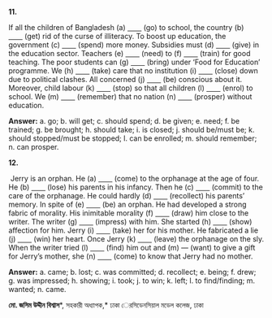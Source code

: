 **11.**

If all the children of Bangladesh (a) <u>       </u> (go) to school, the country (b) <u>       </u> (get) rid of the curse of illiteracy. To boost up education, the government (c) <u>       </u> (spend) more money. Subsidies must (d) <u>       </u> (give) in the education sector. Teachers (e) <u>       </u> (need) to (f) <u>       </u> (train) for good teaching. The poor students can (g) <u>       </u> (bring) under ‘Food for Education’ programme. We (h) <u>       </u> (take) care that no institution (i) <u>       </u> (close) down due to political clashes. All concerned (j) <u>       </u> (be) conscious about it. Moreover, child labour (k) <u>       </u> (stop) so that all children (l) <u>       </u> (enrol) to school. We (m) <u>       </u> (remember) that no nation (n) <u>       </u> (prosper) without education.

**Answer:** a. go; b. will get; c. should spend; d. be given; e. need; f. be trained; g. be brought; h. should take; i. is closed; j. should be/must be; k. should stopped/must be stopped; l. can be enrolled; m. should remember; n. can prosper. 

**12.**

 Jerry is an orphan. He (a) <u>       </u> (come) to the orphanage at the age of four. He (b) <u>       </u> (lose) his parents in his infancy. Then he (c) <u>       </u> (commit) to the care of the orphanage. He could hardly (d) <u>       </u> (recollect) his parents’ memory. In spite of (e) <u>       </u> (be) an orphan. He had developed a strong fabric of morality. His inimitable morality (f) <u>       </u> (draw) him close to the writer. The writer (g) <u>       </u> (impress) with him. She started (h) <u>       </u> (show) affection for him. Jerry (i) <u>       </u> (take) her for his mother. He fabricated a lie (j) <u>       </u> (win) her heart. Once Jerry (k) <u>       </u> (leave) the orphanage on the sly. When the writer tried (l) <u>       </u> (find) him out and (m) — (want) to give a gift for Jerry’s mother, she (n) <u>       </u> (come) to know that Jerry had no mother.

**Answer:** a. came; b. lost; c. was committed; d. recollect; e. being; f. drew; g. was impressed; h. showing; i. took; j. to win; k. left; l. to find/finding; m. wanted; n. came.

**মো. জসিম উদ্দীন বিশ্বাস***, সহকারী অধ্যাপক,* ঢাকা েরসিডেনসিয়াল মডেল কলেজ, ঢাকা

